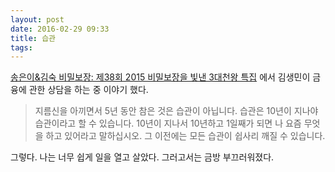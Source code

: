 ```yaml
---
layout: post
date: 2016-02-29 09:33
title: 습관 
tags: 
---
```

[송은이&김숙 비밀보장: 제38회 2015 비밀보장을 빛낸 3대천왕 특집](https://overcast.fm/+Edhxy_smA) 에서 김생민이 금융에 관한 상담을 하는 중 이야기 했다.  
> 지름신을 아끼면서 5년 동안 참은 것은 습관이 아닙니다. 습관은 10년이 지나야 습관이라고 할 수 있습니다. 10년이 지나서 10년하고 1일째가 되면 나 요즘 무엇을 하고 있어라고 말하십시오. 그 이전에는 모든 습관이 쉽사리 깨질 수 있습니다.  

그렇다. 나는 너무 쉽게 일을 열고 살았다. 그러고서는 금방 부끄러워졌다. 
